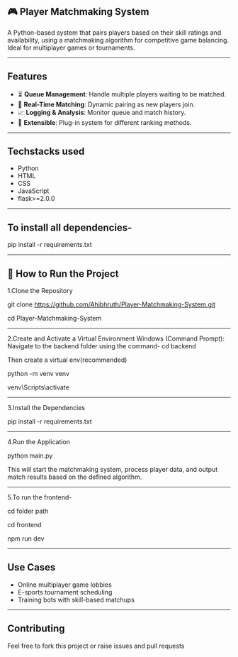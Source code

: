 🎮 Player Matchmaking System
---

A Python-based system that pairs players based on their skill ratings and availability, using a matchmaking algorithm for competitive game balancing. Ideal for multiplayer games or tournaments.

---

Features
---
- ⏳ **Queue Management**: Handle multiple players waiting to be matched.
- 🔄 **Real-Time Matching**: Dynamic pairing as new players join.
- 📈 **Logging & Analysis**: Monitor queue and match history.
- 🔌 **Extensible**: Plug-in system for different ranking methods.

---

Techstacks used
---
- Python
- HTML
- CSS
- JavaScript
- flask>=2.0.0

---       

To install all dependencies-
---
pip install -r requirements.txt

---

🚀 How to Run the Project
---
1.Clone the Repository

git clone https://github.com/Ahibhruth/Player-Matchmaking-System.git

cd Player-Matchmaking-System

---
2.Create and Activate a Virtual Environment
Windows (Command Prompt):
Navigate to the backend folder using the command-  cd backend

Then create a virtual env(recommended)

python -m venv venv

venv\Scripts\activate

---
3.Install the Dependencies

pip install -r requirements.txt

---
4.Run the Application

python main.py

This will start the matchmaking system, process player data, and output match results based on the defined algorithm.

---
5.To run the frontend-

cd folder path  

cd frontend  

npm run dev    

---

Use Cases
---
- Online multiplayer game lobbies
- E-sports tournament scheduling
- Training bots with skill-based matchups

---

Contributing
---
Feel free to fork this project or raise issues and pull requests
